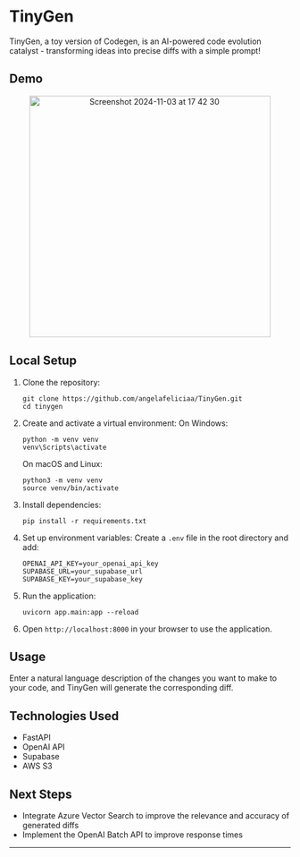 # TinyGen

TinyGen, a toy version of Codegen, is an AI-powered code evolution catalyst - transforming ideas into precise diffs with a simple prompt!

## Demo

<!--
A live demo of TinyGen is available at [https://tinygen-31646a1cc468.herokuapp.com](https://tinygen-31646a1cc468.herokuapp.com). Navigate to https://tinygen-31646a1cc468.herokuapp.com/docs to see the API documentation. 
-->
<div align="center">
<img width="432" alt="Screenshot 2024-11-03 at 17 42 30" src="https://github.com/user-attachments/assets/8701412d-f6a3-4a74-8d4f-3e2cc80feaad">
</div>

## Local Setup

1. Clone the repository:
   ```
   git clone https://github.com/angelafeliciaa/TinyGen.git
   cd tinygen
   ```

2. Create and activate a virtual environment:
   On Windows:
   ```
   python -m venv venv
   venv\Scripts\activate
   ```
   On macOS and Linux:
   ```
   python3 -m venv venv
   source venv/bin/activate
   ```

3. Install dependencies:
   ```
   pip install -r requirements.txt
   ```

4. Set up environment variables:
   Create a `.env` file in the root directory and add:
   ```
   OPENAI_API_KEY=your_openai_api_key
   SUPABASE_URL=your_supabase_url
   SUPABASE_KEY=your_supabase_key
   ```

5. Run the application:
   ```
   uvicorn app.main:app --reload
   ```

6. Open `http://localhost:8000` in your browser to use the application.

## Usage

Enter a natural language description of the changes you want to make to your code, and TinyGen will generate the corresponding diff.

## Technologies Used

- FastAPI
- OpenAI API
- Supabase
- AWS S3

## Next Steps
- Integrate Azure Vector Search to improve the relevance and accuracy of generated diffs
- Implement the OpenAI Batch API to improve response times 

---
